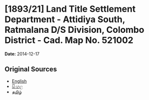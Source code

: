# [1893/21] Land Title Settlement Department - Attidiya South, Ratmalana D/S Division, Colombo District - Cad. Map No. 521002

**Date:** 2014-12-17

## Original Sources

- [English](https://documents.gov.lk/view/extra-gazettes/2014/12/1893-21_E.pdf)
- [සිංහල](https://documents.gov.lk/view/extra-gazettes/2014/12/1893-21_S.pdf)
- [தமிழ்](https://documents.gov.lk/view/extra-gazettes/2014/12/1893-21_T.pdf)
